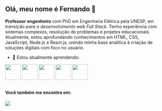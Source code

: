 ## Olá, meu nome é Fernando 👋

**Professor engenheiro** com PhD em Engenharia Elétrica pela UNESP, em *transição para o desenvolvimento web Full Stack*. Tenho experiência com sistemas complexos, resolução de problemas e projetos educacionais. Atualmente, estou aprofundando conhecimentos em HTML, CSS, JavaScript, Node.js e React.js, unindo minha base analítica à criação de soluções digitais com foco no usuário.

- 🌱 Estou atualmente aprendendo:

<div stype display= inline>
  <img width = '50' height = '50' src="https://cdn.jsdelivr.net/gh/devicons/devicon@latest/icons/html5/html5-original-wordmark.svg" />
  <img width = '50' height = '50' src="https://cdn.jsdelivr.net/gh/devicons/devicon@latest/icons/javascript/javascript-original.svg" />
  <img width = '50' height = '50' src="https://cdn.jsdelivr.net/gh/devicons/devicon@latest/icons/nodejs/nodejs-line.svg" />
  <img width = '50' height = '50' src="https://cdn.jsdelivr.net/gh/devicons/devicon@latest/icons/react/react-original-wordmark.svg" />
  <img width = '50' height = '50' src="https://cdn.jsdelivr.net/gh/devicons/devicon@latest/icons/python/python-original.svg" />
</div>

##

#### Você também me encontra em:
<a href="https://www.linkedin.com/in/fernando-da-cruz-pereira-80657320">
  <img src="https://img.shields.io/badge/linkedin-%230077B5.svg?style=for-the-badge&logo=linkedin&logoColor=white" /> 
</a>
